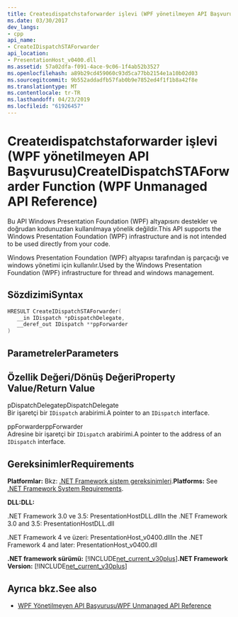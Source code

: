 ```yaml
---
title: Createıdispatchstaforwarder işlevi (WPF yönetilmeyen API Başvurusu)
ms.date: 03/30/2017
dev_langs:
- cpp
api_name:
- CreateIDispatchSTAForwarder
api_location:
- PresentationHost_v0400.dll
ms.assetid: 57a02dfa-f091-4ace-9c06-1f4ab52b3527
ms.openlocfilehash: a89b29cd459060c93d5ca77bb2154e1a10b02d03
ms.sourcegitcommit: 9b552addadfb57fab0b9e7852ed4f1f1b8a42f8e
ms.translationtype: MT
ms.contentlocale: tr-TR
ms.lasthandoff: 04/23/2019
ms.locfileid: "61926457"
---
```

# <a name="createidispatchstaforwarder-function-wpf-unmanaged-api-reference"></a><span data-ttu-id="fef27-102">Createıdispatchstaforwarder işlevi (WPF yönetilmeyen API Başvurusu)</span><span class="sxs-lookup"><span data-stu-id="fef27-102">CreateIDispatchSTAForwarder Function (WPF Unmanaged API Reference)</span></span>
<span data-ttu-id="fef27-103">Bu API Windows Presentation Foundation (WPF) altyapısını destekler ve doğrudan kodunuzdan kullanılmaya yönelik değildir.</span><span class="sxs-lookup"><span data-stu-id="fef27-103">This API supports the Windows Presentation Foundation (WPF) infrastructure and is not intended to be used directly from your code.</span></span>  
  
 <span data-ttu-id="fef27-104">Windows Presentation Foundation (WPF) altyapısı tarafından iş parçacığı ve windows yönetimi için kullanılır.</span><span class="sxs-lookup"><span data-stu-id="fef27-104">Used by the Windows Presentation Foundation (WPF) infrastructure for thread and windows management.</span></span>  
  
## <a name="syntax"></a><span data-ttu-id="fef27-105">Sözdizimi</span><span class="sxs-lookup"><span data-stu-id="fef27-105">Syntax</span></span>  
  
```cpp  
HRESULT CreateIDispatchSTAForwarder(  
   __in IDispatch *pDispatchDelegate,   
   __deref_out IDispatch **ppForwarder  
)  
```  
  
## <a name="parameters"></a><span data-ttu-id="fef27-106">Parametreler</span><span class="sxs-lookup"><span data-stu-id="fef27-106">Parameters</span></span>  
  
## <a name="property-valuereturn-value"></a><span data-ttu-id="fef27-107">Özellik Değeri/Dönüş Değeri</span><span class="sxs-lookup"><span data-stu-id="fef27-107">Property Value/Return Value</span></span>  
 <span data-ttu-id="fef27-108">pDispatchDelegate</span><span class="sxs-lookup"><span data-stu-id="fef27-108">pDispatchDelegate</span></span>  
 <span data-ttu-id="fef27-109">Bir işaretçi bir `IDispatch` arabirimi.</span><span class="sxs-lookup"><span data-stu-id="fef27-109">A pointer to an `IDispatch` interface.</span></span>  
  
 <span data-ttu-id="fef27-110">ppForwarder</span><span class="sxs-lookup"><span data-stu-id="fef27-110">ppForwarder</span></span>  
 <span data-ttu-id="fef27-111">Adresine bir işaretçi bir `IDispatch` arabirimi.</span><span class="sxs-lookup"><span data-stu-id="fef27-111">A pointer to the address of an `IDispatch` interface.</span></span>  
  
## <a name="requirements"></a><span data-ttu-id="fef27-112">Gereksinimler</span><span class="sxs-lookup"><span data-stu-id="fef27-112">Requirements</span></span>  
 <span data-ttu-id="fef27-113">**Platformlar:** Bkz: [.NET Framework sistem gereksinimleri](../../get-started/system-requirements.md).</span><span class="sxs-lookup"><span data-stu-id="fef27-113">**Platforms:** See [.NET Framework System Requirements](../../get-started/system-requirements.md).</span></span>  
  
 <span data-ttu-id="fef27-114">**DLL:**</span><span class="sxs-lookup"><span data-stu-id="fef27-114">**DLL:**</span></span>  
  
 <span data-ttu-id="fef27-115">.NET Framework 3.0 ve 3.5: PresentationHostDLL.dll</span><span class="sxs-lookup"><span data-stu-id="fef27-115">In the .NET Framework 3.0 and 3.5: PresentationHostDLL.dll</span></span>  
  
 <span data-ttu-id="fef27-116">.NET Framework 4 ve üzeri: PresentationHost_v0400.dll</span><span class="sxs-lookup"><span data-stu-id="fef27-116">In the .NET Framework 4 and later: PresentationHost_v0400.dll</span></span>  
  
 <span data-ttu-id="fef27-117">**.NET framework sürümü:** [!INCLUDE[net_current_v30plus](../../../../includes/net-current-v30plus-md.md)]</span><span class="sxs-lookup"><span data-stu-id="fef27-117">**.NET Framework Version:** [!INCLUDE[net_current_v30plus](../../../../includes/net-current-v30plus-md.md)]</span></span>  
  
## <a name="see-also"></a><span data-ttu-id="fef27-118">Ayrıca bkz.</span><span class="sxs-lookup"><span data-stu-id="fef27-118">See also</span></span>

- [<span data-ttu-id="fef27-119">WPF Yönetilmeyen API Başvurusu</span><span class="sxs-lookup"><span data-stu-id="fef27-119">WPF Unmanaged API Reference</span></span>](wpf-unmanaged-api-reference.md)
